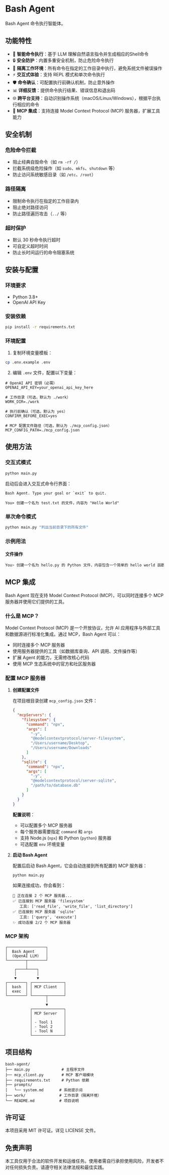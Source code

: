 # Bash Agent

Bash Agent 命令执行智能体。

## 功能特性

- 🤖 **智能命令执行**：基于 LLM 理解自然语言指令并生成相应的Shell命令
- 🔒 **安全防护**：内置多重安全机制，防止危险命令执行
- 📁 **隔离工作环境**：所有命令在指定的工作目录中执行，避免系统文件被误操作
- ⚡ **交互式体验**：支持 REPL 模式和单次命令执行
- 🛡️ **命令确认**：可配置执行前确认机制，防止意外操作
- 📊 **详细反馈**：提供命令执行结果、错误信息和退出码
- 🌐 **跨平台支持**：自动识别操作系统（macOS/Linux/Windows），根据平台执行相应的命令
- 🔌 **MCP 集成**：支持连接 Model Context Protocol (MCP) 服务器，扩展工具能力

## 安全机制

### 危险命令拦截
- 阻止经典自毁命令（如 `rm -rf /`）
- 拦截系统级危险操作（如 `sudo`、`mkfs`、`shutdown` 等）
- 防止访问系统敏感目录（如 `/etc`、`/root`）

### 路径隔离
- 限制命令执行在指定的工作目录内
- 阻止绝对路径访问
- 防止路径遍历攻击（`../` 等）

### 超时保护
- 默认 30 秒命令执行超时
- 可自定义超时时间
- 防止长时间运行的命令阻塞系统

## 安装与配置

### 环境要求
- Python 3.8+
- OpenAI API Key

### 安装依赖
```bash
pip install -r requirements.txt
```

### 环境配置
1. 复制环境变量模板：
```bash
cp .env.example .env
```

2. 编辑 `.env` 文件，配置以下变量：
```env
# OpenAI API 密钥（必需）
OPENAI_API_KEY=your_openai_api_key_here

# 工作目录（可选，默认为 ./work）
WORK_DIR=./work

# 执行前确认（可选，默认为 yes）
CONFIRM_BEFORE_EXEC=yes

# MCP 配置文件路径（可选，默认为 ./mcp_config.json）
MCP_CONFIG_PATH=./mcp_config.json
```

## 使用方法

### 交互式模式
```bash
python main.py
```

启动后会进入交互式命令行界面：
```
Bash Agent. Type your goal or `exit` to quit.

You> 创建一个名为 test.txt 的文件，内容为 "Hello World"
```

### 单次命令模式
```bash
python main.py "列出当前目录下的所有文件"
```

### 示例用法

#### 文件操作
```bash
You> 创建一个名为 hello.py 的 Python 文件，内容包含一个简单的 hello world 函数
```

## MCP 集成

Bash Agent 现在支持 Model Context Protocol (MCP)，可以同时连接多个 MCP 服务器并使用它们提供的工具。

### 什么是 MCP？

Model Context Protocol (MCP) 是一个开放协议，允许 AI 应用程序与外部工具和数据源进行标准化集成。通过 MCP，Bash Agent 可以：

- 同时连接多个 MCP 服务器
- 使用服务器提供的工具（如数据库查询、API 调用、文件操作等）
- 扩展 Agent 的能力，无需修改核心代码
- 使用 MCP 生态系统中的官方和社区服务器

### 配置 MCP 服务器

1. **创建配置文件**

   在项目根目录创建 `mcp_config.json` 文件：
   ```json
   {
     "mcpServers": {
       "filesystem": {
         "command": "npx",
         "args": [
           "-y",
           "@modelcontextprotocol/server-filesystem",
           "/Users/username/Desktop",
           "/Users/username/Downloads"
         ]
       },
       "sqlite": {
         "command": "npx",
         "args": [
           "-y",
           "@modelcontextprotocol/server-sqlite",
           "/path/to/database.db"
         ]
       }
     }
   }
   ```

   **配置说明**：
   - 可以配置多个 MCP 服务器
   - 每个服务器需要指定 `command` 和 `args`
   - 支持 Node.js (`npx`) 和 Python (`python`) 服务器
   - 可选配置 `env` 环境变量

2. **启动 Bash Agent**

   配置后启动 Bash Agent，它会自动连接到所有配置的 MCP 服务器：
   ```bash
   python main.py
   ```

   如果连接成功，你会看到：
   ```
   📡 正在连接 2 个 MCP 服务器...
   ✅ 已连接到 MCP 服务器 'filesystem'
      工具: ['read_file', 'write_file', 'list_directory']
   ✅ 已连接到 MCP 服务器 'sqlite'
      工具: ['query', 'execute']
   ✨ 成功连接 2/2 个 MCP 服务器
   ```

### MCP 架构

```
┌─────────────────┐
│  Bash Agent     │
│  (OpenAI LLM)   │
└────────┬────────┘
         │
    ┌────┴────┐
    │         │
    ▼         ▼
┌────────┐ ┌──────────────┐
│  bash  │ │ MCP Client   │
│  exec  │ │              │
└────────┘ └──────┬───────┘
                  │
                  ▼
           ┌──────────────┐
           │ MCP Server   │
           │              │
           │ - Tool 1     │
           │ - Tool 2     │
           │ - Tool N     │
           └──────────────┘
```

## 项目结构

```
bash-agent/
├── main.py              # 主程序文件
├── mcp_client.py        # MCP 客户端模块
├── requirements.txt     # Python 依赖
├── prompts/
│   └── system.md       # 系统提示词
├── work/               # 工作目录（隔离环境）
└── README.md           # 项目说明
```

## 许可证

本项目采用 MIT 许可证。详见 LICENSE 文件。

## 免责声明

本工具仅用于合法的软件开发和运维任务。使用者需自行承担使用风险，开发者不对任何损失负责。请遵守相关法律法规和最佳实践。
